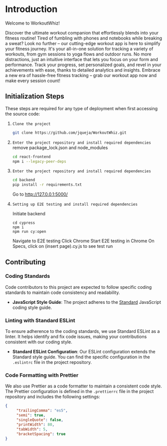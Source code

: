 # Introduction

Welcome to WorkoutWhiz!


Discover the ultimate workout companion that effortlessly blends into your fitness routine! Tired of fumbling with phones and notebooks while breaking a sweat? Look no further – our cutting-edge workout app is here to simplify your fitness journey. It's your all-in-one solution for tracking a variety of workouts, from gym sessions to yoga flows and outdoor runs. No more distractions, just an intuitive interface that lets you focus on your form and performance. Track your progress, set personalized goals, and revel in your achievements with ease, thanks to detailed analytics and insights. Embrace a new era of hassle-free fitness tracking – grab our workout app now and make every session count!

## Initialization Steps

These steps are required for any type of deployment when first accessing the source code:

1. `Clone the project`

     ```bash
     git clone https://github.com/jqueja/WorkoutWhiz.git
     ```

2. `Enter the project repository and install required dependencies`
   remove package_lock.json and node_modules

     ```bash
     cd react-frontend
     npm i --legacy-peer-deps
     ```

3. `Enter the project repository and install required dependencies`

     ```bash
     cd backend
     pip install -r requirements.txt
     ```

     Go to http://127.0.0.1:5000/

4. `Setting up E2E testing and install required dependencies`

     Initiate backend

     ```
     cd cypress
     npm i
     npm run cy:open
     ```

     Navigate to E2E testing
     Click Chrome
     Start E2E testing in Chrome
     On Specs, click on (insert page).cy.js to see test run

## Contributing

### Coding Standards

Code contributors to this project are expected to follow specific coding standards to maintain code consistency and readability.

-    **JavaScript Style Guide**: The project adheres to the [Standard](https://standardjs.com/) JavaScript coding style guide.

### Linting with Standard ESLint

To ensure adherence to the coding standards, we use Standard ESLint as a linter. It helps identify and fix code issues, making your contributions consistent with our coding style.

-    **Standard ESLint Configuration**: Our ESLint configuration extends the Standard style guide. You can find the specific configuration in the `.eslintrc` file in the project repository.

### Code Formatting with Prettier

We also use Prettier as a code formatter to maintain a consistent code style. The Prettier configuration is defined in the `.prettierrc` file in the project repository and includes the following settings:

```json
{
     "trailingComma": "es5",
     "semi": true,
     "singleQuote": false,
     "printWidth": 80,
     "tabWidth": 5,
     "bracketSpacing": true
}
```
